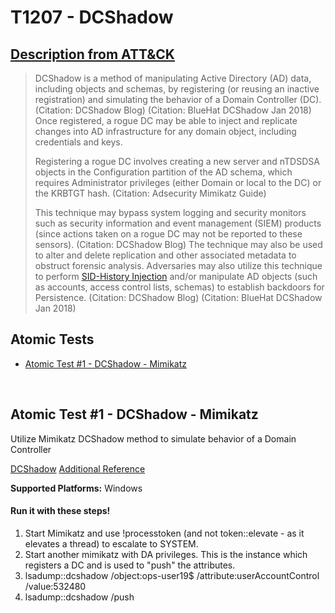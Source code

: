 # T1207 - DCShadow

## [Description from ATT&CK](https://attack.mitre.org/wiki/Technique/T1207)

<blockquote>DCShadow is a method of manipulating Active Directory (AD) data, including objects and schemas, by registering (or reusing an inactive registration) and simulating the behavior of a Domain Controller (DC). (Citation: DCShadow Blog) (Citation: BlueHat DCShadow Jan 2018) Once registered, a rogue DC may be able to inject and replicate changes into AD infrastructure for any domain object, including credentials and keys.

Registering a rogue DC involves creating a new server and nTDSDSA objects in the Configuration partition of the AD
schema, which requires Administrator privileges (either Domain or local to the DC) or the KRBTGT hash. (Citation:
Adsecurity Mimikatz Guide)

This technique may bypass system logging and security monitors such as security information and event management (SIEM)
products (since actions taken on a rogue DC may not be reported to these sensors). (Citation: DCShadow Blog) The
technique may also be used to alter and delete replication and other associated metadata to obstruct forensic analysis.
Adversaries may also utilize this technique to
perform [SID-History Injection](https://attack.mitre.org/techniques/T1178) and/or manipulate AD objects (such as
accounts, access control lists, schemas) to establish backdoors for Persistence. (Citation: DCShadow Blog) (Citation:
BlueHat DCShadow Jan 2018)</blockquote>

## Atomic Tests

- [Atomic Test #1 - DCShadow - Mimikatz](#atomic-test-1---dcshadow---mimikatz)

<br/>

## Atomic Test #1 - DCShadow - Mimikatz

Utilize Mimikatz DCShadow method to simulate behavior of a Domain Controller

[DCShadow](https://www.dcshadow.com/)
[Additional Reference](http://www.labofapenetrationtester.com/2018/04/dcshadow.html)

**Supported Platforms:** Windows

#### Run it with these steps!

1. Start Mimikatz and use !processtoken (and not token::elevate - as it elevates a thread) to escalate to SYSTEM.
2. Start another mimikatz with DA privileges. This is the instance which registers a DC and is used to "push" the
   attributes.
3. lsadump::dcshadow /object:ops-user19$ /attribute:userAccountControl /value:532480
4. lsadump::dcshadow /push

<br/>
